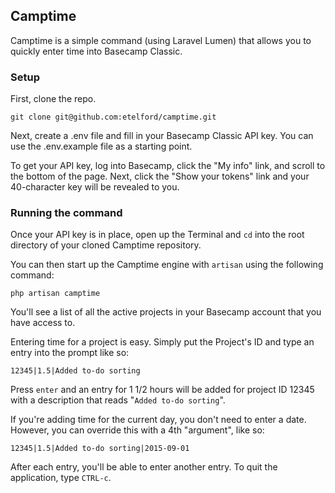 ## Camptime

Camptime is a simple command (using Laravel Lumen) that allows you to quickly enter time into Basecamp Classic.


### Setup

First, clone the repo.

	git clone git@github.com:etelford/camptime.git

Next, create a .env file and fill in your Basecamp Classic API key. You can use the .env.example file as a starting point.

To get your API key, log into Basecamp, click the "My info" link, and scroll to the bottom of the page. Next, click the "Show your tokens" link and your 40-character key will be revealed to you.


### Running the command

Once your API key is in place, open up the Terminal and `cd` into the root directory of your cloned Camptime repository.

You can then start up the Camptime engine with `artisan` using the following command:

	php artisan camptime

You'll see a list of all the active projects in your Basecamp account that you have access to. 

Entering time for a project is easy. Simply put the Project's ID and type an entry into the prompt like so:

	12345|1.5|Added to-do sorting

Press `enter` and an entry for 1 1/2 hours will be added for project ID 12345 with a description that reads "`Added to-do sorting`".

If you're adding time for the current day, you don't need to enter a date. However, you can override this with a 4th "argument", like so:

	12345|1.5|Added to-do sorting|2015-09-01

After each entry, you'll be able to enter another entry. To quit the application, type `CTRL-c`.